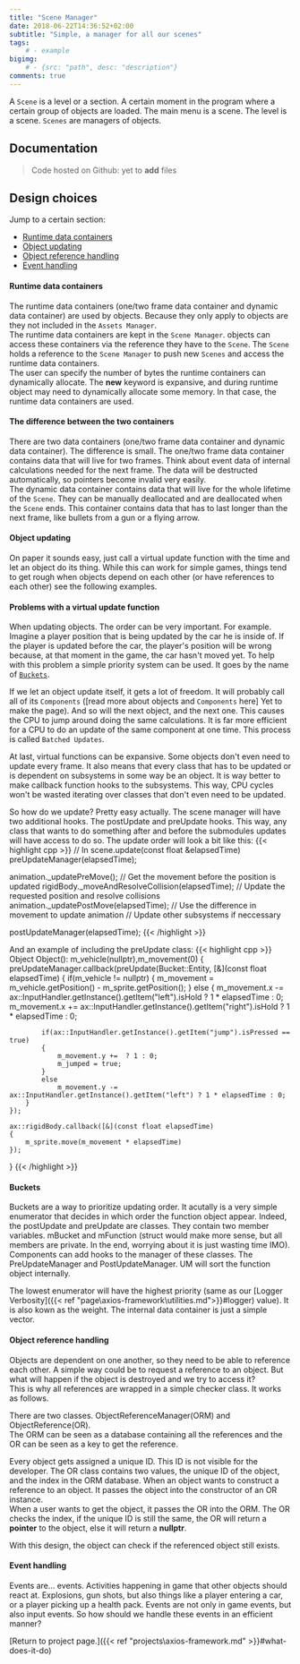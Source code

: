 ```yaml
---
title: "Scene Manager"
date: 2018-06-22T14:36:52+02:00
subtitle: "Simple, a manager for all our scenes"
tags: 
    # - example
bigimg: 
    # - {src: "path", desc: "description"}
comments: true
---
```

A `Scene` is a level or a section. A certain moment in the program where a certain group of objects are loaded. The main menu is a scene. The level is a scene. `Scenes` are managers of objects.
<!--more-->
 
## Documentation
<!-- > Github files: [Header](https://github.com/antjowie/Axios-framework/blob/master/include/Axios/SceneManager.h) and [Source](https://github.com/antjowie/Axios-framework/blob/master/src/Axios/SceneManager.cpp) -->
> Code hosted on Github: yet to **add** files

## Design choices
Jump to a certain section:

- [Runtime data containers](#runtime-data-containers)
- [Object updating](#object-updating)
- [Object reference handling](#object-reference-handling)
- [Event handling](#event-handling)

#### Runtime data containers
The runtime data containers (one/two frame data container and dynamic data container) are used by objects. Because they only apply to objects are they not included in the `Assets Manager`.  
The runtime data containers are kept in the `Scene Manager`. objects can access these containers via the reference they have to the `Scene`. The `Scene` holds a reference to the `Scene Manager` to push new `Scenes` and access the runtime data containers.  
The user can specify the number of bytes the runtime containers can dynamically allocate. The **new** keyword is expansive, and during runtime object may need to dynamically allocate some memory. In that case, the runtime data containers are used. 

#### The difference between the two containers
There are two data containers (one/two frame data container and dynamic data container). The difference is small. The one/two frame data container contains data that will live for two frames. Think about event data of internal calculations needed for the next frame. The data will be destructed automatically, so pointers become invalid very easily.  
The dynamic data container contains data that will live for the whole lifetime of the `Scene`. They can be manually deallocated and are deallocated when the `Scene` ends. This container contains data that has to last longer than the next frame, like bullets from a gun or a flying arrow.  

#### Object updating
On paper it sounds easy, just call a virtual update function with the time and let an object do its thing. While this can work for simple games, things tend to get rough when objects depend on each other (or have references to each other) see the following examples.  

#### Problems with a virtual update function
When updating objects. The order can be very important. For example. Imagine a player position that is being updated by the car he is inside of. If the player is updated before the car, the player's position will be wrong because, at that moment in the game, the car hasn't moved yet. To help with this problem a simple priority system can be used. It goes by the name of [`Buckets`](#buckets).

If we let an object update itself, it gets a lot of freedom. It will probably call all of its `Components` ([read more about objects and `Components` here] Yet to make the page). And so will the next object, and the next one. This causes the CPU to jump around doing the same calculations. It is far more efficient for a CPU to do an update of the same component at one time. This process is called `Batched Updates`.

At last, virtual functions can be expansive. Some objects don't even need to update every frame. It also means that every class that has to be updated or is dependent on subsystems in some way be an object. It is way better to make callback function hooks to the subsystems. This way, CPU cycles won't be wasted iterating over classes that don't even need to be updated.

So how do we update? Pretty easy actually. The scene manager will have two additional hooks. The postUpdate and preUpdate hooks. This way, any class that wants to do something after and before the submodules updates will have access to do so. The update order will look a bit like this:
{{< highlight cpp >}}
// In scene.update(const float &elapsedTime)
preUpdateManager(elapsedTime);

animation._updatePreMove(); // Get the movement before the position is updated
rigidBody._moveAndResolveCollision(elapsedTime); // Update the requested position and resolve collisions 
animation._updatePostMove(elapsedTime); // Use the difference in movement to update animation
// Update other subsystems if neccessary

postUpdateManager(elapsedTime);
{{< /highlight >}}

And an example of including the preUpdate class:
{{< highlight cpp >}}
Object Object():
    m_vehicle(nullptr),m_movement(0)
{
    preUpdateManager.callback(preUpdate(Bucket::Entity, [&](const float elapsedTime)
    {
        if(m_vehicle != nullptr)
        {
            m_movement = m_vehicle.getPosition() - m_sprite.getPosition();
        }
        else
        {
            m_movement.x -= ax::InputHandler.getInstance().getItem("left").isHold ? 1 * elapsedTime : 0;
            m_movement.x += ax::InputHandler.getInstance().getItem("right").isHold ? 1 * elapsedTime : 0;
            
            if(ax::InputHandler.getInstance().getItem("jump").isPressed == true)
            {
                m_movement.y +=  ? 1 : 0;
                m_jumped = true;
            }
            else
                m_movement.y -= ax::InputHandler.getInstance().getItem("left") ? 1 * elapsedTime : 0;
        }
    });

    ax::rigidBody.callback([&](const float elapsedTime)
    {
        m_sprite.move(m_movement * elapsedTime)
    });
}
{{< /highlight >}}

#### Buckets
Buckets are a way to prioritize updating order. It acutally is a very simple enumerator that decides in which order the function object appear. Indeed, the postUpdate and preUpdate are classes. They contain two member variables. mBucket and mFunction (struct would make more sense, but all members are private. In the end, worrying about it is just wasting time IMO). Components can add hooks to the manager of these classes. The PreUpdateManager and PostUpdateManager. UM will sort the function object internally.

The lowest enumerator will have the highest priority (same as our [Logger Verbosity]({{< ref "page\axios-framework\utilities.md">}}#logger) value). It is also kown as the weight. The internal data container is just a simple vector.

#### Object reference handling
Objects are dependent on one another, so they need to be able to reference each other. A simple way could be to request a reference to an object. But what will happen if the object is destroyed and we try to access it?  
This is why all references are wrapped in a simple checker class. It works as follows. 

There are two classes. ObjectReferenceManager(ORM) and ObjectReference(OR).  
The ORM can be seen as a database containing all the references and the OR can be seen as a key to get the reference.  

Every object gets assigned a unique ID. This ID is not visible for the developer. The OR class contains two values, the unique ID of the object, and the index in the ORM database. When an object wants to construct a reference to an object. It passes the object into the constructor of an OR instance.  
When a user wants to get the object, it passes the OR into the ORM. The OR checks the index, if the unique ID is still the same, the OR will return a **pointer** to the object, else it will return a **nullptr**.

With this design, the object can check if the referenced object still exists. 

#### Event handling
Events are... events. Activities happening in game that other objects should react at. Explosions, gun shots, but also things like a player entering a car, or a player picking up a health pack. Events are not only in game events, but also input events. So how should we handle these events in an efficient manner?



[Return to project page.]({{< ref "projects\axios-framework.md" >}}#what-does-it-do)
